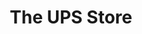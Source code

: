 ---
title: "The UPS Store"
url: /washington/the-ups-store-connecticut-avenue-northwest/
shop: copyshop
---